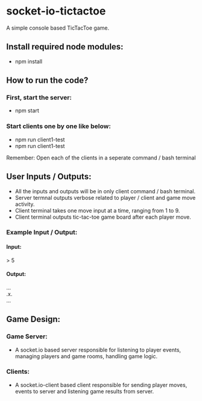 # socket-io-tictactoe
A simple console based TicTacToe game.

## Install required node modules:
- npm install

## How to run the code?
### First, start the server:

- npm start

### Start clients one by one like below:

- npm run client1-test
- npm run client1-test

Remember: Open each of the clients in a seperate command / bash terminal

## User Inputs / Outputs:
- All the inputs and outputs will be in only client command / bash terminal.
- Server termnal outputs verbose related to player / client and game move activity.
- Client terminal takes one move input at a time, ranging from 1 to 9.
- Client terminal outputs tic-tac-toe game board after each player move.

### Example Input / Output:
#### Input:
\> 5
#### Output:
... <br />
.x. <br />
... <br />

## Game Design:
### Game Server:
- A socket.io based server responsible for listening to player events, managing players and game rooms, handling game logic.
### Clients:
- A socket.io-client based client responsible for sending player moves, events to server and listening game results from server.